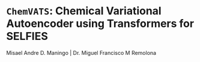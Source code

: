 # `ChemVATS`: Chemical Variational Autoencoder using Transformers for SELFIES
Misael Andre D. Maningo | Dr. Miguel Francisco M Remolona
